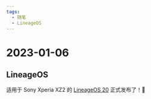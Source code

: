 ```yaml
---
tags:
  - 随笔
  - LineageOS
---
```


# 2023-01-06

## LineageOS

适用于 Sony Xperia XZ2 的 [LineageOS 20](https://wiki.lineageos.org/devices/akari/) 正式发布了！🎉